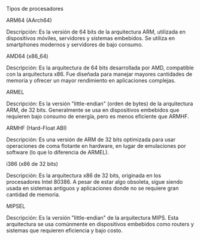 Tipos de procesadores

ARM64 (AArch64)

Descripción: Es la versión de 64 bits de la arquitectura ARM, utilizada en dispositivos móviles, servidores y sistemas embebidos. Se utiliza en smartphones modernos y servidores de bajo consumo.

AMD64 (x86_64)

Descripción: Es la arquitectura de 64 bits desarrollada por AMD, compatible con la arquitectura x86. Fue diseñada para manejar mayores cantidades de memoria y ofrecer un mayor rendimiento en aplicaciones complejas.

ARMEL

Descripción: Es la versión "little-endian" (orden de bytes) de la arquitectura ARM, de 32 bits. Generalmente se usa en dispositivos embebidos que requieren bajo consumo de energía, pero es menos eficiente que ARMHF.

ARMHF (Hard-Float ABI)

Descripción: Es una versión de ARM de 32 bits optimizada para usar operaciones de coma flotante en hardware, en lugar de emulaciones por software (lo que lo diferencia de ARMEL).

i386 (x86 de 32 bits)

Descripción: Es la arquitectura x86 de 32 bits, originada en los procesadores Intel 80386. A pesar de estar algo obsoleta, sigue siendo usada en sistemas antiguos y aplicaciones donde no se requiere gran cantidad de memoria.

MIPSEL

Descripción: Es la versión "little-endian" de la arquitectura MIPS. Esta arquitectura se usa comúnmente en dispositivos embebidos como routers y sistemas que requieren eficiencia y bajo costo.